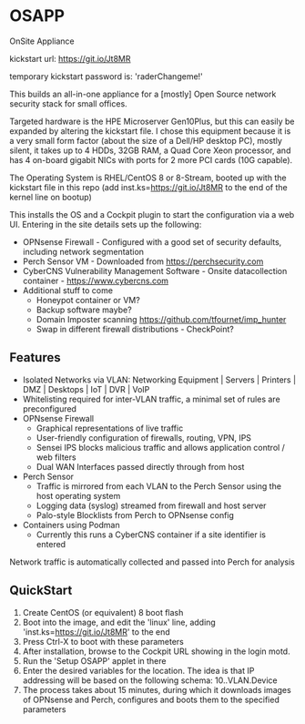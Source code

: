# OSAPP
OnSite Appliance

kickstart url: https://git.io/Jt8MR

temporary kickstart password is: 'raderChangeme!'

This builds an all-in-one appliance for a [mostly] Open Source network security stack for small offices. 

Targeted hardware is the HPE Microserver Gen10Plus, but this can easily be expanded by altering the kickstart file. I chose this equipment because it is a very small form factor (about the size of a Dell/HP desktop PC), mostly silent, it takes up to 4 HDDs, 32GB RAM, a Quad Core Xeon processor, and has 4 on-board gigabit NICs with ports for 2 more PCI cards (10G capable).

The Operating System is RHEL/CentOS 8 or 8-Stream, booted up with the kickstart file in this repo (add inst.ks=https://git.io/Jt8MR to the end of the kernel line on bootup)

This installs the OS and a Cockpit plugin to start the configuration via a web UI. Entering in the site details sets up the following:

* OPNsense Firewall - Configured with a good set of security defaults, including network segmentation
* Perch Sensor VM - Downloaded from https://perchsecurity.com
* CyberCNS Vulnerability Management Software - Onsite datacollection container - https://www.cybercns.com 
* Additional stuff to come
  * Honeypot container or VM?
  * Backup software maybe?
  * Domain Imposter scanning https://github.com/tfournet/imp_hunter
  * Swap in different firewall distributions - CheckPoint? 
  
## Features ##
* Isolated Networks via VLAN: Networking Equipment | Servers | Printers | DMZ | Desktops | IoT | DVR | VoIP
* Whitelisting required for inter-VLAN traffic, a minimal set of rules are preconfigured
* OPNsense Firewall
  * Graphical representations of live traffic
  * User-friendly configuration of firewalls, routing, VPN, IPS
  * Sensei IPS blocks malicious traffic and allows application control / web filters
  * Dual WAN Interfaces passed directly through from host
* Perch Sensor
  * Traffic is mirrored from each VLAN to the Perch Sensor using the host operating system
  * Logging data (syslog) streamed from firewall and host server
  * Palo-style Blocklists from Perch to OPNsense config
* Containers using Podman
  * Currently this runs a CyberCNS container if a site identifier is entered




  
Network traffic is automatically collected and passed into Perch for analysis 

## QuickStart ##
1. Create CentOS (or equivalent) 8 boot flash
2. Boot into the image, and edit the 'linux' line, adding 'inst.ks=https://git.io/Jt8MR' to the end
3. Press Ctrl-X to boot with these parameters
4. After installation, browse to the Cockpit URL showing in the login motd.
5. Run the 'Setup OSAPP' applet in there
6. Enter the desired variables for the location. The idea is that IP addressing will be based on the following schema:
   10.<Site Identifier>.VLAN.Device 
7. The process takes about 15 minutes, during which it downloads images of OPNsense and Perch, configures and boots them to the specified parameters

